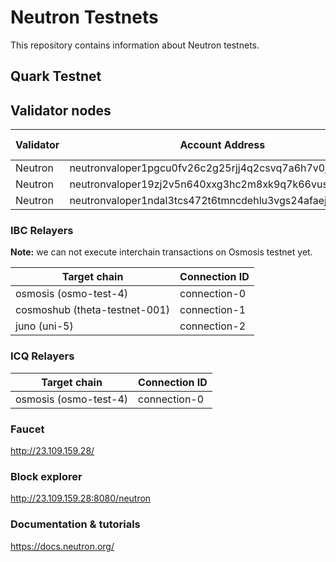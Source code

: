 # Neutron Testnets

This repository contains information about Neutron testnets.

## Quark Testnet

## Validator nodes

| Validator | Account Address                                       | Tendermint p2p endpoint | Tendermint RPC endpoint | REST endpoint       |
|-----------|-------------------------------------------------------|-------------------------|-------------------------|---------------------|
| Neutron   | neutronvaloper1pgcu0fv26c2g25rjj4q2csvq7a6h7v0jlcyj5a | 23.109.158.236:26656    | 23.109.158.236:26657    | 23.109.158.236:1317 |
| Neutron   | neutronvaloper19zj2v5n640xxg3hc2m8xk9q7k66vusdwvc4gru | 23.109.159.156:26656    | 23.109.159.156:26657    | 23.109.159.156:1317 |
| Neutron   | neutronvaloper1ndal3tcs472t6tmncdehlu3vgs24afaej3kdyw | 23.109.159.212:26656    | 23.109.159.212:26657    | 23.109.159.212:1317 |

### IBC Relayers

**Note:** we can not execute interchain transactions on Osmosis testnet yet.

| Target chain                  | Connection ID |
|-------------------------------|---------------|
| osmosis (osmo-test-4)         | connection-0  |
| cosmoshub (theta-testnet-001) | connection-1  |
| juno (uni-5)                  | connection-2  |

### ICQ Relayers

| Target chain          | Connection ID |
|-----------------------|---------------|
| osmosis (osmo-test-4) | connection-0  |


### Faucet

http://23.109.159.28/

### Block explorer

http://23.109.159.28:8080/neutron

### Documentation & tutorials

https://docs.neutron.org/
